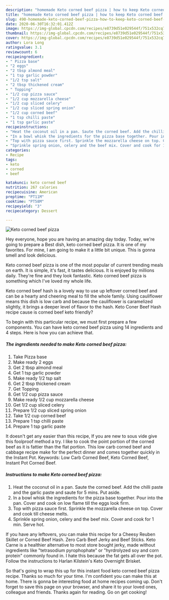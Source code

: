 ```yaml
---
description: "homemade Keto corned beef pizza | how to keep Keto corned beef pizza"
title: "homemade Keto corned beef pizza | how to keep Keto corned beef pizza"
slug: 490-homemade-keto-corned-beef-pizza-how-to-keep-keto-corned-beef-pizza
date: 2020-06-30T16:32:01.412Z
image: https://img-global.cpcdn.com/recipes/e8739d51e029544f/751x532cq70/keto-corned-beef-pizza-recipe-main-photo.jpg
thumbnail: https://img-global.cpcdn.com/recipes/e8739d51e029544f/751x532cq70/keto-corned-beef-pizza-recipe-main-photo.jpg
cover: https://img-global.cpcdn.com/recipes/e8739d51e029544f/751x532cq70/keto-corned-beef-pizza-recipe-main-photo.jpg
author: Lora Long
ratingvalue: 3.1
reviewcount: 6
recipeingredient:
- " Pizza base"
- "2 eggs"
- "2 tbsp almond meal"
- "1 tsp garlic powder"
- "1/2 tsp salt"
- "2 tbsp thickened cream"
- " Topping"
- "1/2 cup pizza sauce"
- "1/2 cup mozzarella cheese"
- "1/2 cup sliced celery"
- "1/2 cup sliced spring onion"
- "1/2 cup corned beef"
- "1 tsp chilli paste"
- "1 tsp garlic paste"
recipeinstructions:
- "Heat the coconut oil in a pan. Saute the corned beef. Add the chilli paste and the garlic paste and saute for 5 mins. Put aside."
- "In a bowl whisk the ingredients for the pizza base together. Pour into the pan. Cover and cook on low flame till the eggs look firm."
- "Top with pizza sauce first. Sprinkle the mozzarella cheese on top. Cover and cook till cheese melts."
- "Sprinkle spring onion, celery and the beef mix. Cover and cook for 1 min. Serve hot."
categories:
- Recipe
tags:
- keto
- corned
- beef

katakunci: keto corned beef 
nutrition: 267 calories
recipecuisine: American
preptime: "PT11M"
cooktime: "PT58M"
recipeyield: "3"
recipecategory: Dessert

---
```



![Keto corned beef pizza](https://img-global.cpcdn.com/recipes/e8739d51e029544f/751x532cq70/keto-corned-beef-pizza-recipe-main-photo.jpg)

Hey everyone, hope you are having an amazing day today. Today, we're going to prepare a Best dish, keto corned beef pizza. It is one of my favorites. For mine, I am going to make it a little bit unique. This is gonna smell and look delicious.

Keto corned beef pizza is one of the most popular of current trending meals on earth. It is simple, it's fast, it tastes delicious. It is enjoyed by millions daily. They're fine and they look fantastic. Keto corned beef pizza is something which I've loved my whole life.

Keto corned beef hash is a lovely way to use up leftover corned beef and can be a hearty and cheering meal to fill the whole family. Using cauliflower means this dish is low carb and because the cauliflower is caramelized slightly, it brings a deeper level of flavor to the hash. Keto Coner Beef Hash recipe cause is corned beef keto friendly?


To begin with this particular recipe, we must first prepare a few components. You can have keto corned beef pizza using 14 ingredients and 4 steps. Here is how you can achieve that.

<!--inarticleads1-->

##### The ingredients needed to make Keto corned beef pizza:

1. Take  Pizza base
1. Make ready 2 eggs
1. Get 2 tbsp almond meal
1. Get 1 tsp garlic powder
1. Make ready 1/2 tsp salt
1. Get 2 tbsp thickened cream
1. Get  Topping
1. Get 1/2 cup pizza sauce
1. Make ready 1/2 cup mozzarella cheese
1. Get 1/2 cup sliced celery
1. Prepare 1/2 cup sliced spring onion
1. Take 1/2 cup corned beef
1. Prepare 1 tsp chilli paste
1. Prepare 1 tsp garlic paste


It doesn&#39;t get any easier than this recipe, If you are new to sous vide give this foolproof method a try. I like to cook the point portion of the corned beef as it is fattier than the flat portion. This low carb corned beef and cabbage recipe make for the perfect dinner and comes together quickly in the Instant Pot. Keywords: Low Carb Corned Beef, Keto Corned Beef, Instant Pot Corned Beef. 

<!--inarticleads2-->

##### Instructions to make Keto corned beef pizza:

1. Heat the coconut oil in a pan. Saute the corned beef. Add the chilli paste and the garlic paste and saute for 5 mins. Put aside.
1. In a bowl whisk the ingredients for the pizza base together. Pour into the pan. Cover and cook on low flame till the eggs look firm.
1. Top with pizza sauce first. Sprinkle the mozzarella cheese on top. Cover and cook till cheese melts.
1. Sprinkle spring onion, celery and the beef mix. Cover and cook for 1 min. Serve hot.


If you have any leftovers, you can make this recipe for a Cheesy Reuben Skillet or Corned Beef Hash. Zero Carb Beef Jerky and Beef Sticks. Keto Carne is a healthier alternative to most store bought jerky, made without ingredients like &#34;tetrasodium pyrophophate&#34; or &#34;hyrdrolyzed soy and corn protein&#34; commonly found in. I hate this because the fat gets all over the pot. Follow the instructions to Harlan Kilstein&#39;s Keto Overnight Brisket. 

So that's going to wrap this up for this instant food keto corned beef pizza recipe. Thanks so much for your time. I'm confident you can make this at home. There is gonna be interesting food at home recipes coming up. Don't forget to save this page on your browser, and share it to your loved ones, colleague and friends. Thanks again for reading. Go on get cooking!
